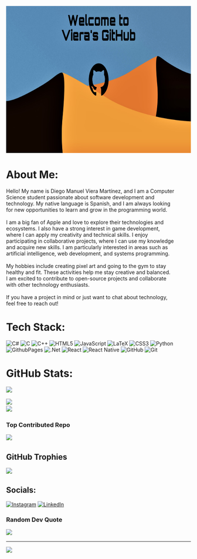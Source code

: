 <img src="A584FC70-4F5B-48C2-95B2-8B683E4D76C3.jpg" alt="Presentation Card" width="2000" height="400"/>

# About Me:
Hello! My name is Diego Manuel Viera Martínez, and I am a Computer<br>Science student passionate about software development and <br>technology. My native language is Spanish, and I am always looking<br> for new opportunities to learn and grow in the programming world.<br><br>I am a big fan of Apple and love to explore their technologies and <br>ecosystems. I also have a strong interest in game development, <br>where I can apply my creativity and technical skills. I enjoy <br>participating in collaborative projects, where I can use my knowledge <br>and acquire new skills. I am particularly interested in areas such as <br>artificial intelligence, web development, and systems programming.<br><br>My hobbies include creating pixel art and going to the gym to stay <br>healthy and fit. These activities help me stay creative and balanced. <br>I am excited to contribute to open-source projects and collaborate <br>with other technology enthusiasts.<br><br>If you have a project in mind or just want to chat about technology, <br>feel free to reach out!

# Tech Stack:
![C#](https://img.shields.io/badge/c%23-%23239120.svg?style=for-the-badge&logo=csharp&logoColor=white) ![C](https://img.shields.io/badge/c-%2300599C.svg?style=for-the-badge&logo=c&logoColor=white) ![C++](https://img.shields.io/badge/c++-%2300599C.svg?style=for-the-badge&logo=c%2B%2B&logoColor=white) ![HTML5](https://img.shields.io/badge/html5-%23E34F26.svg?style=for-the-badge&logo=html5&logoColor=white) ![JavaScript](https://img.shields.io/badge/javascript-%23323330.svg?style=for-the-badge&logo=javascript&logoColor=%23F7DF1E) ![LaTeX](https://img.shields.io/badge/latex-%23008080.svg?style=for-the-badge&logo=latex&logoColor=white) ![CSS3](https://img.shields.io/badge/css3-%231572B6.svg?style=for-the-badge&logo=css3&logoColor=white) ![Python](https://img.shields.io/badge/python-3670A0?style=for-the-badge&logo=python&logoColor=ffdd54) ![GithubPages](https://img.shields.io/badge/github%20pages-121013?style=for-the-badge&logo=github&logoColor=white) ![.Net](https://img.shields.io/badge/.NET-5C2D91?style=for-the-badge&logo=.net&logoColor=white) ![React](https://img.shields.io/badge/react-%2320232a.svg?style=for-the-badge&logo=react&logoColor=%2361DAFB) ![React Native](https://img.shields.io/badge/react_native-%2320232a.svg?style=for-the-badge&logo=react&logoColor=%2361DAFB) ![GitHub](https://img.shields.io/badge/github-%23121011.svg?style=for-the-badge&logo=github&logoColor=white) ![Git](https://img.shields.io/badge/git-%23F05033.svg?style=for-the-badge&logo=git&logoColor=white)

# GitHub Stats:
![](https://github-readme-stats.vercel.app/api/top-langs/?username=DiegoViera1511&theme=github_dark_dimmed&hide_border=false&include_all_commits=false&count_private=false&layout=compact)

![](https://github-readme-stats.vercel.app/api?username=DiegoViera1511&theme=github_dark_dimmed&hide_border=false&include_all_commits=false&count_private=false)<br/>
![](https://github-readme-streak-stats.herokuapp.com/?user=DiegoViera1511&theme=github_dark_dimmed&hide_border=false)<br/>

### Top Contributed Repo
![](https://github-contributor-stats.vercel.app/api?username=DiegoViera1511&limit=5&theme=github_dark_dimmed&combine_all_yearly_contributions=true)

## GitHub Trophies
![](https://github-profile-trophy.vercel.app/?username=DiegoViera1511&theme=nord&no-frame=false&no-bg=true&margin-w=4)

## Socials:
[![Instagram](https://img.shields.io/badge/Instagram-%23E4405F.svg?logo=Instagram&logoColor=white)](https://instagram.com/viera_1511) 
[![LinkedIn](https://img.shields.io/badge/LinkedIn-%230077B5.svg?logo=linkedin&logoColor=white)](https://www.linkedin.com/in/diego-viera-martínez-1b35a32b6/overlay/about-this-profile/?lipi=urn%3Ali%3Apage%3Ad_flagship3_profile_view_base%3BrlsmzQMdS1KB7OW%2FSMIcPA%3D%3D) 

### Random Dev Quote
![](https://quotes-github-readme.vercel.app/api?type=horizontal&theme=radical)

---
[![](https://visitcount.itsvg.in/api?id=DiegoViera1511&icon=8&color=13)](https://visitcount.itsvg.in)

<!-- Proudly created with GPRM ( https://gprm.itsvg.in ) -->
